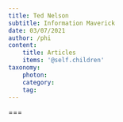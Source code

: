 ```yaml
---
title: Ted Nelson
subtitle: Information Maverick
date: 03/07/2021
author: /phi
content:
    title: Articles
    items: '@self.children'
taxonomy:
    photon:
    category: 
    tag: 
---
```




===


